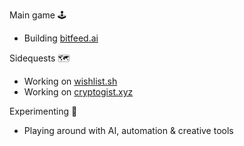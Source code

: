 Main game 🕹️
- Building [bitfeed.ai](https://bitfeed.ai)

Sidequests 🗺️
- Working on [wishlist.sh](https://wishlist.sh)
- Working on [cryptogist.xyz](https://cryptogist.xyz)

Experimenting 🧪
- Playing around with AI, automation & creative tools  
